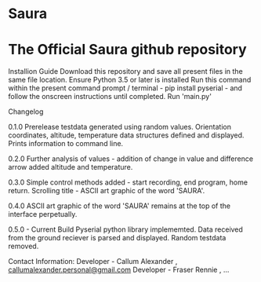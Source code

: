 # Saura
<h1>The Official Saura github repository</h1>

Installion Guide
Download this repository and save all present files in the same file location.
Ensure Python 3.5 or later is installed
Run this command within the present command prompt / terminal - pip install pyserial - and follow the onscreen instructions until completed.
Run 'main.py'

Changelog

0.1.0
Prerelease testdata generated using random values.
Orientation coordinates, altitude, temperature data structures defined and displayed.
Prints information to command line.

0.2.0
Further analysis of values - addition of change in value and difference arrow added altitude and temperature. 

0.3.0
Simple control methods added - start recording, end program, home return.
Scrolling title - ASCII art graphic of the word 'SAURA'.

0.4.0
ASCII art graphic of the word 'SAURA' remains at the top of the interface perpetually.

0.5.0 - Current Build
Pyserial python library implememted.
Data received from the ground reciever is parsed and displayed.
Random testdata removed.

Contact Information:
Developer - Callum Alexander , callumalexander.personal@gmail.com
Developer - Fraser Rennie , ...

